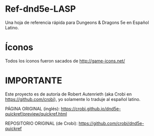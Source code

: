Ref-dnd5e-LASP
==============

Una hoja de referencia rápida para Dungeons & Dragons 5e en Español Latino.

Íconos
==============

Todos los íconos fueron sacados de  http://game-icons.net/


IMPORTANTE 
===

Este proyecto es de autoría de Robert Autenrieth (aka Crobi en https://github.com/crobi), yo solamente lo traduje al español latino. 

PÁGINA ORIGINAL (inglés): https://crobi.github.io/dnd5e-quickref/preview/quickref.html

REPOSITORIO ORIGINAL (de Crobi): https://github.com/crobi/dnd5e-quickref
